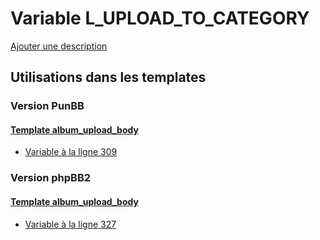 # Variable L_UPLOAD_TO_CATEGORY
[Ajouter une description](https://fa-tvars.appspot.com/var/L_UPLOAD_TO_CATEGORY)

## Utilisations dans les templates

### Version PunBB

#### [Template album_upload_body](punbb/album_upload_body.md)
* [Variable &agrave; la ligne 309](../punbb/album_upload_body.tpl#L309)

### Version phpBB2

#### [Template album_upload_body](subsilver/album_upload_body.md)
* [Variable &agrave; la ligne 327](../subsilver/album_upload_body.tpl#L327)